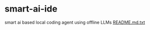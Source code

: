 # smart-ai-ide
smart ai based local coding agent using offline LLMs
[README.md.txt](https://github.com/user-attachments/files/21105726/README.md.txt)
